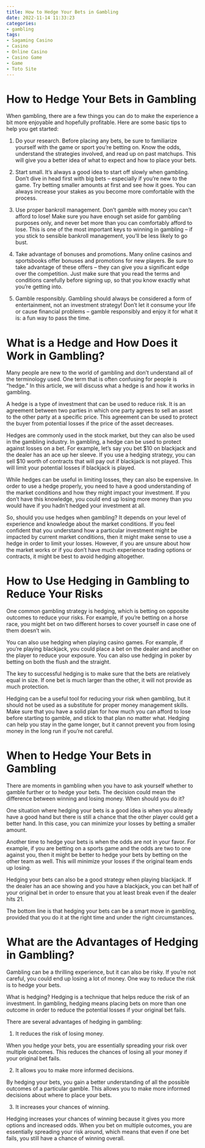 ```yaml
---
title: How to Hedge Your Bets in Gambling
date: 2022-11-14 11:33:23
categories:
- gambling
tags:
- Sagaming Casino
- Casino
- Online Casino
- Casino Game
- Game
- Toto Site
---
```



#  How to Hedge Your Bets in Gambling

When gambling, there are a few things you can do to make the experience a bit more enjoyable and hopefully profitable. Here are some basic tips to help you get started:

1. Do your research. Before placing any bets, be sure to familiarize yourself with the game or sport you’re betting on. Know the odds, understand the strategies involved, and read up on past matchups. This will give you a better idea of what to expect and how to place your bets.

2. Start small. It’s always a good idea to start off slowly when gambling. Don’t dive in head first with big bets – especially if you’re new to the game. Try betting smaller amounts at first and see how it goes. You can always increase your stakes as you become more comfortable with the process.

3. Use proper bankroll management. Don’t gamble with money you can’t afford to lose! Make sure you have enough set aside for gambling purposes only, and never bet more than you can comfortably afford to lose. This is one of the most important keys to winning in gambling – if you stick to sensible bankroll management, you’ll be less likely to go bust.

4. Take advantage of bonuses and promotions. Many online casinos and sportsbooks offer bonuses and promotions for new players. Be sure to take advantage of these offers – they can give you a significant edge over the competition. Just make sure that you read the terms and conditions carefully before signing up, so that you know exactly what you’re getting into.

5. Gamble responsibly. Gambling should always be considered a form of entertainment, not an investment strategy! Don’t let it consume your life or cause financial problems – gamble responsibly and enjoy it for what it is: a fun way to pass the time.

#  What is a Hedge and How Does it Work in Gambling?

Many people are new to the world of gambling and don’t understand all of the terminology used. One term that is often confusing for people is “hedge.” In this article, we will discuss what a hedge is and how it works in gambling.

A hedge is a type of investment that can be used to reduce risk. It is an agreement between two parties in which one party agrees to sell an asset to the other party at a specific price. This agreement can be used to protect the buyer from potential losses if the price of the asset decreases.

Hedges are commonly used in the stock market, but they can also be used in the gambling industry. In gambling, a hedge can be used to protect against losses on a bet. For example, let’s say you bet $10 on blackjack and the dealer has an ace up her sleeve. If you use a hedging strategy, you can sell $10 worth of contracts that will pay out if blackjack is not played. This will limit your potential losses if blackjack is played.

While hedges can be useful in limiting losses, they can also be expensive. In order to use a hedge properly, you need to have a good understanding of the market conditions and how they might impact your investment. If you don’t have this knowledge, you could end up losing more money than you would have if you hadn’t hedged your investment at all.

So, should you use hedges when gambling? It depends on your level of experience and knowledge about the market conditions. If you feel confident that you understand how a particular investment might be impacted by current market conditions, then it might make sense to use a hedge in order to limit your losses. However, if you are unsure about how the market works or if you don’t have much experience trading options or contracts, it might be best to avoid hedging altogether.

#  How to Use Hedging in Gambling to Reduce Your Risks

One common gambling strategy is hedging, which is betting on opposite outcomes to reduce your risks. For example, if you’re betting on a horse race, you might bet on two different horses to cover yourself in case one of them doesn’t win.

You can also use hedging when playing casino games. For example, if you’re playing blackjack, you could place a bet on the dealer and another on the player to reduce your exposure. You can also use hedging in poker by betting on both the flush and the straight.

The key to successful hedging is to make sure that the bets are relatively equal in size. If one bet is much larger than the other, it will not provide as much protection.

Hedging can be a useful tool for reducing your risk when gambling, but it should not be used as a substitute for proper money management skills. Make sure that you have a solid plan for how much you can afford to lose before starting to gamble, and stick to that plan no matter what. Hedging can help you stay in the game longer, but it cannot prevent you from losing money in the long run if you’re not careful.

#  When to Hedge Your Bets in Gambling

There are moments in gambling when you have to ask yourself whether to gamble further or to hedge your bets. The decision could mean the difference between winning and losing money. When should you do it?

One situation where hedging your bets is a good idea is when you already have a good hand but there is still a chance that the other player could get a better hand. In this case, you can minimize your losses by betting a smaller amount.

Another time to hedge your bets is when the odds are not in your favor. For example, if you are betting on a sports game and the odds are two to one against you, then it might be better to hedge your bets by betting on the other team as well. This will minimize your losses if the original team ends up losing.

Hedging your bets can also be a good strategy when playing blackjack. If the dealer has an ace showing and you have a blackjack, you can bet half of your original bet in order to ensure that you at least break even if the dealer hits 21.

The bottom line is that hedging your bets can be a smart move in gambling, provided that you do it at the right time and under the right circumstances.

#  What are the Advantages of Hedging in Gambling?

Gambling can be a thrilling experience, but it can also be risky. If you’re not careful, you could end up losing a lot of money. One way to reduce the risk is to hedge your bets.

What is hedging? Hedging is a technique that helps reduce the risk of an investment. In gambling, hedging means placing bets on more than one outcome in order to reduce the potential losses if your original bet fails.

There are several advantages of hedging in gambling:

1. It reduces the risk of losing money.

When you hedge your bets, you are essentially spreading your risk over multiple outcomes. This reduces the chances of losing all your money if your original bet fails.

2. It allows you to make more informed decisions.

By hedging your bets, you gain a better understanding of all the possible outcomes of a particular gamble. This allows you to make more informed decisions about where to place your bets.

3. It increases your chances of winning.

Hedging increases your chances of winning because it gives you more options and increased odds. When you bet on multiple outcomes, you are essentially spreading your risk around, which means that even if one bet fails, you still have a chance of winning overall.